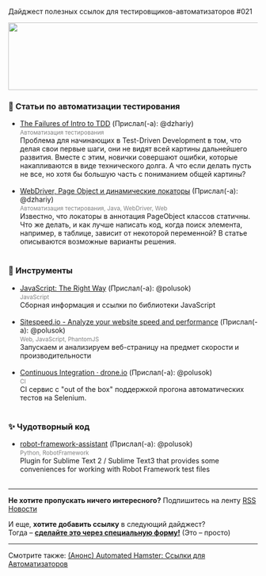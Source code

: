 Дайджест полезных ссылок для тестировщиков-автоматизаторов #021 

<img src="http://automated-testing.info/uploads/default/61/e442078ec743033d.png" width="529" height="136">

### :paperclip: Статьи по автоматизации тестирования
* [The Failures of Intro to TDD](http://blog.testdouble.com/posts/2014-01-25-the-failures-of-intro-to-tdd.html) (Прислал(-а): @dzhariy) <br><small><font color="gray">Автоматизация тестирования</font></small><br>Проблема для начинающих в Test-Driven Development в том, что делая свои первые шаги, они не видят всей картины дальнейшего развития. Вместе с этим, новички совершают ошибки, которые накапливаются в виде технического долга. А что если делать пусть не все, но хотя бы большую часть с пониманием общей картины?<br><br>
* [WebDriver, Page Object и динамические локаторы](http://blog.openquality.ru/webdriver-pageobject-locators/) (Прислал(-а): @dzhariy) <br><small><font color="gray">Автоматизация тестирования, Java, WebDriver, Web</font></small><br>Известно, что локаторы в аннотация PageObject классов статичны. Что же делать, и как лучше написать код, когда поиск элемента, например, в таблице, зависит от некоторой переменной? В статье описываются возможные варианты решения. <br><br>


### :wrench: Инструменты
* [JavaScript: The Right Way](http://jstherightway.org/#testing-tools) (Прислал(-а): @polusok) <br><small><font color="gray">JavaScript</font></small><br>Сборная информация и ссылки по библиотеки JavaScript<br><br>
* [Sitespeed.io - Analyze your website speed and performance](http://www.sitespeed.io/) (Прислал(-а): @polusok) <br><small><font color="gray">Web, JavaScript, PhantomJS</font></small><br>Запускаем и анализируем веб-страницу на предмет скорости и производительности<br><br>
* [Continuous Integration · drone.io](https://drone.io/) (Прислал(-а): @polusok) <br><small><font color="gray">CI</font></small><br>CI сервис с "out of the box" поддержкой прогона автоматических тестов на Selenium. <br><br>


### :sparkles: Чудотворный  код
* [robot-framework-assistant](https://github.com/andriyko/sublime-robot-framework-assistant#features) (Прислал(-а): @polusok) <br><small><font color="gray">Python, RobotFramework</font></small><br>Plugin for Sublime Text 2 / Sublime Text3 that provides some conveniences for working with Robot Framework test files<br><br>


---------------
**Не хотите пропускать ничего интересного?** 
Подпишитесь на ленту [RSS Новости]( http://automated-testing.info/category/novosti.rss)  

И еще, **хотите добавить ссылку** в следующий дайджест?<br>
Тогда – **[сделайте это через специальную форму!](http://goo.gl/p8JpCx)** (Это – просто)   

---------
Смотрите также: [(Анонс) Automated Hamster: Ссылки для Автоматизаторов](http://automated-testing.info/t/anons-automated-hamster-ssylki-dlya-avtomatizatorov/3399)
